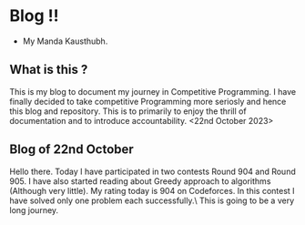 # Blog !!
- My Manda Kausthubh.

## What is this ?
This is my blog to document my journey in Competitive Programming. I have finally decided to take competitive Programming
more seriosly and hence this blog and repository. This is to primarily to enjoy the thrill of documentation and to introduce
accountability. <22nd October 2023>

## Blog of 22nd October
Hello there. Today I have participated in two contests Round 904 and Round 905. I have also started reading about Greedy approach to algorithms (Although very little). My rating today is 904 on Codeforces. In this contest I have solved only one problem each successfully.\ This is going to be a very long journey.



